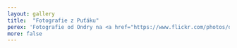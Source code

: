 ```yaml
---
layout: gallery
title:  "Fotografie z Puťáku"
perex: 'Fotografie od Ondry na <a href="https://www.flickr.com/photos/ondrejsika/sets/72157651380111842/">flickeru</a>.'
more: false
---
```


